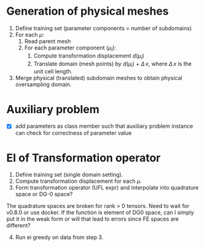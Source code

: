 # Generation of physical meshes

1. Define training set (parameter components = number of subdomains)
2. For each $\mu$:
    1. Read parent mesh
    2. For each parameter component ($\mu_i$):
        1. Compute transformation displacement $d(\mu_i)$
        2. Translate domain (mesh points) by $d(\mu_i)$ + $\Delta\,x$, where $\Delta\,x$ is the unit cell length.
3. Merge physical (translated) subdomain meshes to obtain physical oversampling domain.

# Auxiliary problem

- [x] add parameters as class member such that auxiliary problem instance can check for correctness of parameter value

# EI of Transformation operator

1. Define training set (single domain setting).
2. Compute transformation displacement for each $\mu$.
3. Form transformation operator (UFL expr) and interpolate into quadrature space or DG-0 space?

The quadrature spaces are broken for rank > 0 tensors. Need to wait for v0.8.0 or use docker.
If the function is element of DG0 space, can I simply put it in the weak form or will that lead to errors since FE spaces are different?

4. Run ei greedy on data from step 3.
